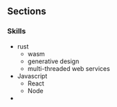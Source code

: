 ## Sections

### Skills
- rust
  - wasm
  - generative design
  - multi-threaded web services
- Javascript
  - React
  - Node
- 